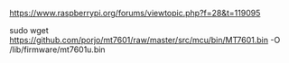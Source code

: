 https://www.raspberrypi.org/forums/viewtopic.php?f=28&t=119095

sudo wget https://github.com/porjo/mt7601/raw/master/src/mcu/bin/MT7601.bin -O /lib/firmware/mt7601u.bin
